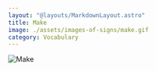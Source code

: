 ```yaml
---
layout: "@layouts/MarkdownLayout.astro"
title: Make
image: ./assets/images-of-signs/make.gif
category: Vocabulary
---
```


![Make](@signs/make.gif)
